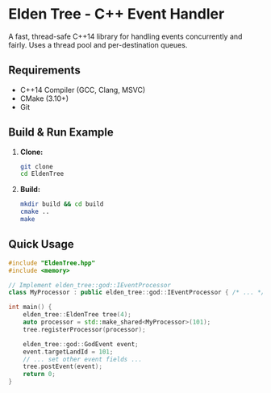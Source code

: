 # Elden Tree - C++ Event Handler

A fast, thread-safe C++14 library for handling events concurrently and fairly. Uses a thread pool and per-destination queues.

## Requirements

* C++14 Compiler (GCC, Clang, MSVC)
* CMake (3.10+)
* Git

## Build & Run Example

1.  **Clone:**
    ```bash
    git clone 
    cd EldenTree
    ```
2.  **Build:**
    ```bash
    mkdir build && cd build
    cmake ..
    make
    ```

## Quick Usage

```cpp
#include "EldenTree.hpp"
#include <memory>

// Implement elden_tree::god::IEventProcessor
class MyProcessor : public elden_tree::god::IEventProcessor { /* ... */ };

int main() {
    elden_tree::EldenTree tree(4);
    auto processor = std::make_shared<MyProcessor>(101);
    tree.registerProcessor(processor);

    elden_tree::god::GodEvent event;
    event.targetLandId = 101;
    // ... set other event fields ...
    tree.postEvent(event);
    return 0;
}
```